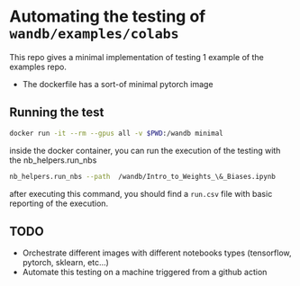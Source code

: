 # Automating the testing of `wandb/examples/colabs`

This repo gives a minimal implementation of testing 1 example of the examples repo.

- The dockerfile has a sort-of minimal pytorch image

## Running the test

```bash
docker run -it --rm --gpus all -v $PWD:/wandb minimal
```

inside the docker container, you can run the execution of the testing with the nb_helpers.run_nbs

```bash
nb_helpers.run_nbs --path  /wandb/Intro_to_Weights_\&_Biases.ipynb
```

after executing this command, you should find a `run.csv` file with basic reporting of the execution.

## TODO
- Orchestrate different images with different notebooks types (tensorflow, pytorch, sklearn, etc...)
- Automate this testing on a machine triggered from a github action

